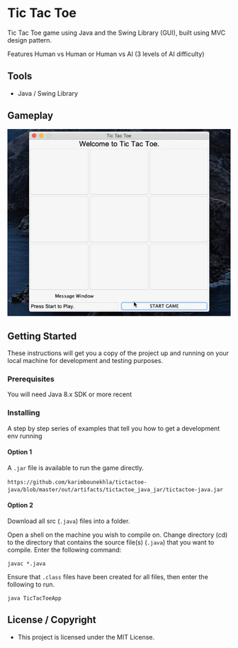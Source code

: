 # Tic Tac Toe
Tic Tac Toe game using Java and the Swing Library (GUI), built using MVC design pattern.

Features Human vs Human or Human vs AI (3 levels of AI difficulty)

## Tools 

* Java / Swing Library

## Gameplay

![Gameplay](gamegif.gif)

## Getting Started

These instructions will get you a copy of the project up and running on your local machine for development and testing purposes. 

### Prerequisites

You will need Java 8.x SDK or more recent

### Installing

A step by step series of examples that tell you how to get a development env running

#### Option 1
A `.jar` file is available to run the game directly.

`https://github.com/karimbounekhla/tictactoe-java/blob/master/out/artifacts/tictactoe_java_jar/tictactoe-java.jar`

#### Option 2
Download all src (`.java`) files into a folder.

Open a shell on the machine you wish to compile on.
Change directory (cd) to the directory that contains the source file(s) (`.java`) that you want to compile.
Enter the following command:

```
javac *.java
```

Ensure that `.class` files have been created for all files, then enter the following to run.

```
java TicTacToeApp
```

## License / Copyright

* This project is licensed under the MIT License.
